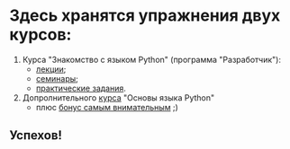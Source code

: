 # Здесь хранятся упражнения двух курсов:

1. Курса "Знакомство с языком Python" (программа "Разработчик"):
   - [лекции](https://github.com/ILYA-NASA/Hello_Python/tree/main/examples_from_lecture);
   - [семинары](https://github.com/ILYA-NASA/Hello_Python/tree/main/tasks_of_the_seminars);
   - [практические задания](https://github.com/ILYA-NASA/Hello_Python/tree/main/homework_tasks).
2. Допролнительного [курса](https://github.com/ILYA-NASA/Hello_Python/tree/main/tasks_by_supplem_course) "Основы языка Python" 
   - плюс [бонус самым внимательным](https://github.com/ILYA-NASA/Hello_Python/files/9961426/Python.GB.txt) ;)

## Успехов! 
